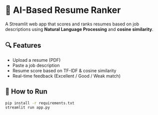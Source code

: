 # 📄 AI-Based Resume Ranker

A Streamlit web app that scores and ranks resumes based on job descriptions using **Natural Language Processing** and **cosine similarity**.

## 🔍 Features

- Upload a resume (PDF)
- Paste a job description
- Resume score based on TF-IDF & cosine similarity
- Real-time feedback (Excellent / Good / Weak match)

## 🚀 How to Run

```bash
pip install -r requirements.txt
streamlit run app.py
